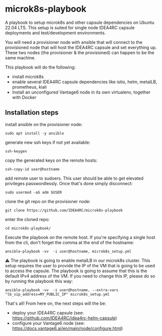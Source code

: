 # microk8s-playbook
A playbook to setup microk8s and other capsule dependencies on Ubuntu 22.04 LTS. This setup is suited for single node IDEA4RC capsule deployments and test/development environments.

You will need a provisioner node with ansible that will connect to the provisioned node  that will host the IDEA4RC capsule and set everything up. These two nodes (the provisioner & the provisioned) can happen to be the same machine.

This playbook will do the following:
- install microk8s
- enable several IDEA4RC capsule dependencies like istio, helm, metalLB, prometheus, kiali
- Install an unconfigured Vantage6 node in its own virtualenv, together with Docker

## Installation steps
install ansible on the provisioner node:
```
sudo apt install -y ansible
```

generate new ssh keys if not yet available:
```
ssh-keygen
```

copy the generated keys on the remote hosts:
```
ssh-copy-id user@hostname
```

add remote user to sudoers. This user should be able to get elevated privileges passwordlessly. Once that's done simply disconnect:
```
sudo usermod -aG adm $USER
```

clone the git repo on the provisioner node:
```
git clone https://github.com/IDEA4RC/microk8s-playbook
```

enter the cloned repo:
```
cd microk8s-playbook/
```

Execute the playbook on the remote host. If you're specifying a single host from the cli, don't forget the comma at the end of the hostname:
```
ansible-playbook -vv  -i user@hostname, microk8s_setup.yml
```

:warning: The playbook is going to enable metalLB in our microk8s cluster. This setup requires the user to provide the IP of the VM that is going to be used to access the capsule. The playbook is going to assume that this is the default IPv4 address of the VM. If you need to change this IP, please do so by running the playbook this way:
```
ansible-playbook -vv  -i user@hostname, --extra-vars "lb_vip_address=MY_PUBLIC_IP" microk8s_setup.yml
```

That's all! From here on, the next steps will the be:
- deploy your IDEA4RC capsule (see: https://github.com/IDEA4RC/idea4rc-helm-capsule) 
- configure your Vantage6 node (see: https://docs.vantage6.ai/en/main/node/configure.html)